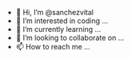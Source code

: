 - 👋 Hi, I’m @sanchezvital
- 👀 I’m interested in coding ...
- 🌱 I’m currently learning ...
- 💞️ I’m looking to collaborate on ...
- 📫 How to reach me ...

<!---
sanchezvital/sanchezvital is a ✨ special ✨ repository because its `README.md` (this file) appears on your GitHub profile.
You can click the Preview link to take a look at your changes.
--->
